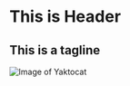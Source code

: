# This is Header
## This is a tagline

![Image of Yaktocat](https://octodex.github.com/images/yaktocat.png)
